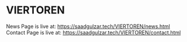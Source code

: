 # VIERTOREN
News Page is live at: https://saadgulzar.tech/VIERTOREN/news.html
Contact Page is live at: https://saadgulzar.tech/VIERTOREN/contact.html
